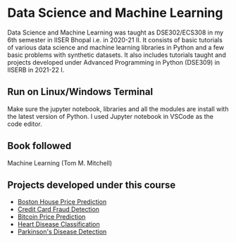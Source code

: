 # Data Science and Machine Learning

Data Science and Machine Learning was taught as DSE302/ECS308 in my 6th semester in IISER Bhopal i.e. in 2020-21 II. It consists of basic tutorials of various data science and machine learning libraries in Python and a few basic problems with synthetic datasets. It also includes tutorials taught and projects developed under Advanced Programming in Python (DSE309) in IISERB in 2021-22 I.

## Run on Linux/Windows Terminal

Make sure the jupyter notebook, libraries and all the modules are install with the latest version of Python. I used Jupyter notebook in VSCode as the code editor.

## Book followed

Machine Learning (Tom M. Mitchell)

## Projects developed under this course

-   [Boston House Price Prediction](https://github.com/ajaycc17/machine-learning-projects)
-   [Credit Card Fraud Detection](https://github.com/ajaycc17/credit-card-fraud-detection)
-   [Bitcoin Price Prediction](https://github.com/ajaycc17/machine-learning-projects)
-   [Heart Disease Classification](https://github.com/ajaycc17/machine-learning-projects)
-   [Parkinson's Disease Detection](https://github.com/ajaycc17/machine-learning-projects)
